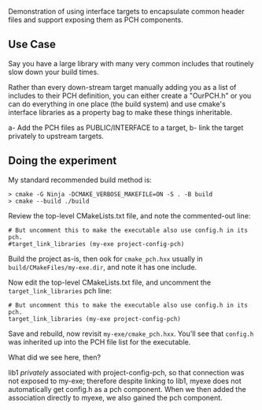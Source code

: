 Demonstration of using interface targets to encapsulate common header files and support
exposing them as PCH components.

Use Case
--------

Say you have a large library with many very common includes that routinely slow down
your build times.

Rather than every down-stream target manually adding you as a list of includes to their
PCH definition, you can either create a "OurPCH.h" or you can do everything in one
place (the build system) and use cmake's interface libraries as a property bag to
make these things inheritable.


a- Add the PCH files as PUBLIC/INTERFACE to a target,
b- link the target privately to upstream targets.


Doing the experiment
--------------------

My standard recommended build method is:

```
> cmake -G Ninja -DCMAKE_VERBOSE_MAKEFILE=ON -S . -B build
> cmake --build ./build
```

Review the top-level CMakeLists.txt file, and note the commented-out line:

```
# But uncomment this to make the executable also use config.h in its pch.
#target_link_libraries (my-exe project-config-pch)
```

Build the project as-is, then ook for `cmake_pch.hxx` usually in `build/CMakeFiles/my-exe.dir`,
and note it has one include.

Now edit the top-level CMakeLists.txt file, and uncomment the `target_link_libraries` pch line:

```
# But uncomment this to make the executable also use config.h in its pch.
target_link_libraries (my-exe project-config-pch)
```

Save and rebuild, now revisit `my-exe/cmake_pch.hxx`. You'll see that `config.h` was inherited
up into the PCH file list for the executable.

What did we see here, then?

lib1 _privately_ associated with project-config-pch, so that connection was not exposed to
my-exe; therefore despite linking to lib1, myexe does not automatically get config.h as a pch
component. When we then added the association directly to myexe, we also gained the pch
component.
